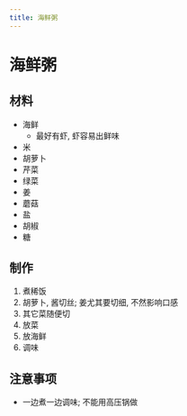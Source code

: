 ```yaml
---
title: 海鲜粥
---
```


# 海鲜粥

## 材料

- 海鲜
  - 最好有虾, 虾容易出鲜味
- 米
- 胡萝卜
- 芹菜
- 绿菜
- 姜
- 蘑菇
- 盐
- 胡椒
- 糖

## 制作

1. 煮稀饭
2. 胡萝卜, 酱切丝; 姜尤其要切细, 不然影响口感
3. 其它菜随便切
4. 放菜
5. 放海鲜
6. 调味

## 注意事项

- 一边煮一边调味; 不能用高压锅做
